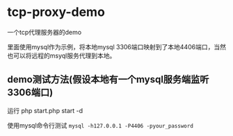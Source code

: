 # tcp-proxy-demo
一个tcp代理服务器的demo

里面使用mysql作为示例，将本地mysql 3306端口映射到了本地4406端口，当然也可以将远程的msyql服务代理到本地。

## demo测试方法(假设本地有一个mysql服务端监听3306端口)

运行 php start.php start -d

使用mysql命令行测试 ```mysql -h127.0.0.1 -P4406 -pyour_password```
